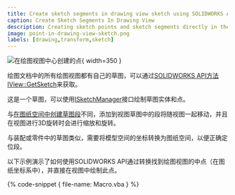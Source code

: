 ```yaml
---
title: Create sketch segments in drawing view sketch using SOLIDWORKS API
caption: Create Sketch Segments In Drawing View
description: Creating sketch points and sketch segments directly in the drawing view sketch area using SOLIDWORKS API
image: point-in-drawing-view-sketch.png
labels: [drawing,transform,sketch]
---
```


![在绘图视图中心创建的点](point-in-drawing-view-sketch.png){ width=350 }

绘图文档中的所有绘图视图都有自己的草图，可以通过[SOLIDWORKS API方法IView::GetSketch](https://help.solidworks.com/2019/english/api/sldworksapi/solidworks.interop.sldworks~solidworks.interop.sldworks.iview~getsketch.html)来获取。

这是一个草图，可以使用[ISketchManager](https://help.solidworks.com/2019/english/api/draftsightapi/Interop.dsAutomation~Interop.dsAutomation.ISketchManager.html)接口绘制草图实体和点。

与[在图纸空间中创建草图段](/solidworks-api/document/drawing/sheet-context-sketch/)不同，添加到视图草图中的段将随视图一起移动，并且在视图进行3D旋转时会进行缩放和旋转。

与装配或零件中的草图类似，需要将模型空间的坐标转换为图纸空间，以便正确定位段。

以下示例演示了如何使用SOLIDWORKS API通过转换找到绘图视图的中点（在图纸坐标系中），并直接在视图中绘制此点。

{% code-snippet { file-name: Macro.vba } %}